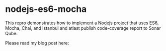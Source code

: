# nodejs-es6-mocha

This repro demonstrates how to implement a Nodejs project that uses ES6, Mocha, Chai, and Istanbul and atlast publish code-coverage report to Sonar Qube.

Please read my blog post here: 
